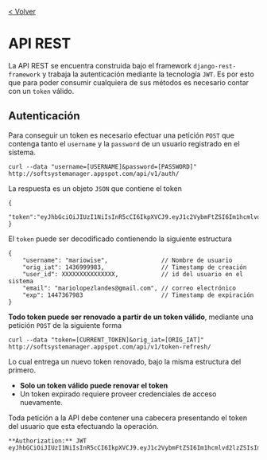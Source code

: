 [< Volver](https://github.com/mariowise/ssmanager/tree/master/mobile)

API REST
=====

La API REST se encuentra construida bajo el framework `django-rest-framework` y trabaja la autenticación mediante la tecnología `JWT`. Es por esto que para poder consumir cualquiera de sus métodos es necesario contar con un `token` válido.

Autenticación
-------

Para conseguir un token es necesario efectuar una petición `POST` que contenga tanto el `username` y la `password` de un usuario registrado en el sistema.

    curl --data "username=[USERNAME]&password=[PASSWORD]" http://softsystemanager.appspot.com/api/v1/auth/

La respuesta es un objeto `JSON` que contiene el token

	{
		"token":"eyJhbGciOiJIUzI1NiIsInR5cCI6IkpXVCJ9.eyJ1c2VybmFtZSI6Im1hcmlvd2lzZSIsIm9yaWdfaWF0IjoxNDM2OTk5OTgzLCJ1c2VyX2lkIjo1NzY5NzIwODIxMTg2NTYwLCJlbWFpbCI6Im1hcmlvbG9wZXpsYW5kZXNAZ21haWwuY29tIiwiZXhwIjoxNDQ3MzY3OTgzfQ.zrTaIHiOIZaUrPv9efX88r3i49FWxql76Qejw_Fj3mM"
	}

El `token` puede ser decodificado contienendo la siguiente estructura

	{
		"username": "mariowise",               // Nombre de usuario
		"orig_iat": 1436999983,                // Timestamp de creación 
		"user_id": XXXXXXXXXXXXXXX,            // id del usuario en el sistema
		"email": "mariolopezlandes@gmail.com", // correo electrónico
		"exp": 1447367983                      // Timestamp de expiración
	}

**Todo token puede ser renovado a partir de un token válido**, mediante una petición `POST` de la siguiente forma

	curl --data "token=[CURRENT_TOKEN]&orig_iat=[ORIG_IAT]" http://softsystemanager.appspot.com/api/v1/token-refresh/

Lo cual entrega un nuevo token renovado, bajo la misma estructura del primero.

* **Solo un token válido puede renovar el token**
* Un token expirado requiere proveer credenciales de acceso nuevamente.

Toda petición a la API debe contener una cabecera presentando el token del usuario que esta efectuando la operación. 

	**Authorization:** JWT eyJhbGCiOiJIUzI1NiIsInR5cCI6IkpXVCJ9.eyJ1c2VybmFtZSI6Im1hcmlvd2lzZSIsIm9yaWdfaWF0IjoxNDM0NTAwMTczLCJ1c2VyX2lkIjo1NzY5NzIwODIxMTg2NTYwLCJlbWFpbCI6Im1hcmlvQHJlcXVpZXMuY2wiLCJleHAiOjE0NDQ4NjgxNzN9.pA824jf2eudn_IaxsD8zT_OoFM2ObdwvY4i3iiRgTas




